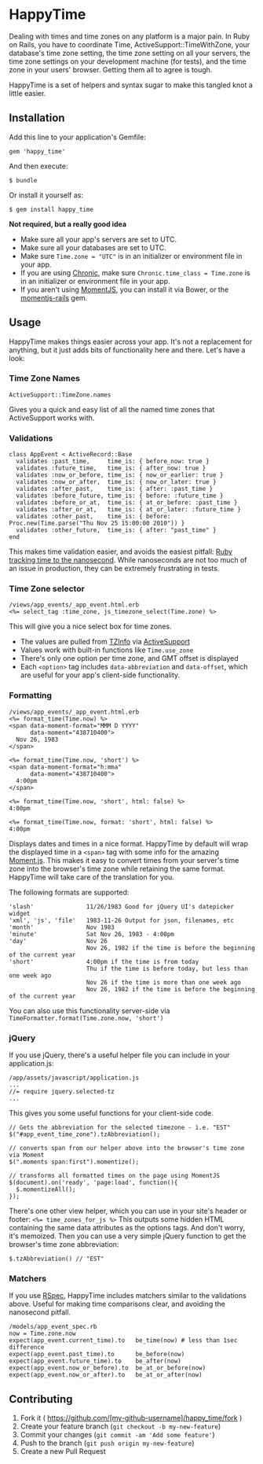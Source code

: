 # HappyTime

Dealing with times and time zones on any platform is a major pain. In Ruby on Rails, you have to coordinate Time, ActiveSupport::TimeWithZone, your database's time zone setting, the time zone setting on all your servers, the time zone settings on your development machine (for tests), and the time zone in your users' browser. Getting them all to agree is tough.

HappyTime is a set of helpers and syntax sugar to make this tangled knot a little easier.

## Installation

Add this line to your application's Gemfile:

    gem 'happy_time'

And then execute:

    $ bundle

Or install it yourself as:

    $ gem install happy_time

**Not required, but a really good idea**

* Make sure all your app's servers are set to UTC.
* Make sure all your databases are set to UTC.
* Make sure `Time.zone = "UTC"` is in an initializer or environment file in your app.
* If you are using [Chronic](https://github.com/mojombo/chronic), make sure `Chronic.time_class = Time.zone` is in an initializer or environment file in your app.
* If you aren't using [MomentJS](momentjs.com), you can install it via Bower, or the [momentjs-rails](https://github.com/derekprior/momentjs-rails) gem.

## Usage

HappyTime makes things easier across your app. It's not a replacement for anything, but it just adds bits of functionality here and there. Let's have a look:

### Time Zone Names

    ActiveSupport::TimeZone.names

Gives you a quick and easy list of all the named time zones that ActiveSupport works with.

### Validations

    class AppEvent < ActiveRecord::Base
      validates :past_time,     time_is: { before_now: true }
      validates :future_time,   time_is: { after_now: true }
      validates :now_or_before, time_is: { now_or_earlier: true }
      validates :now_or_after,  time_is: { now_or_later: true }
      validates :after_past,    time_is: { after: :past_time }
      validates :before_future, time_is: { before: :future_time }
      validates :before_or_at,  time_is: { at_or_before: :past_time }
      validates :after_or_at,   time_is: { at_or_later: :future_time }
      validates :other_past,    time_is: { before: Proc.new(Time.parse("Thu Nov 25 15:00:00 2010")) }
      validates :other_future,  time_is: { after: "past_time" }
    end

This makes time validation easier, and avoids the easiest pitfall: [Ruby tracking time to the nanosecond](http://stackoverflow.com/questions/21892953/time-comparison-with-activesupport-failed). While nanoseconds are not too much of an issue in production, they can be extremely frustrating in tests.

### Time Zone selector

    /views/app_events/_app_event.html.erb
    <%= select_tag :time_zone, js_timezone_select(Time.zone) %>

This will give you a nice select box for time zones. 

* The values are pulled from [TZInfo](https://github.com/tzinfo/tzinfo) via [ActiveSupport](https://github.com/rails/rails/tree/master/activesupport)
* Values work with built-in functions like `Time.use_zone`
* There's only one option per time zone, and GMT offset is displayed
* Each `<option>` tag includes `data-abbreviation` and `data-offset`, which are useful for your app's client-side functionality.

### Formatting

    /views/app_events/_app_event.html.erb
    <%= format_time(Time.now) %> 
    <span data-moment-format="MMM D YYYY"
          data-moment="438710400">
      Nov 26, 1983
    </span>

    <%= format_time(Time.now, 'short') %> 
    <span data-moment-format="h:mma"
          data-moment="438710400">
      4:00pm
    </span>

    <%= format_time(Time.now, 'short', html: false) %> 
    4:00pm

    <%= format_time(Time.now, format: 'short', html: false) %> 
    4:00pm

Displays dates and times in a nice format. HappyTime by default will wrap the displayed time in a `<span>` tag with some info for the amazing [Moment.js](http://momentjs.com). This makes it easy to convert times from your server's time zone into the browser's time zone while retaining the same format. HappyTime will take care of the translation for you.

The following formats are supported:

    'slash'               11/26/1983 Good for jQuery UI's datepicker widget
    'xml', 'js', 'file'   1983-11-26 Output for json, filenames, etc
    'month'               Nov 1983
    'minute'              Sat Nov 26, 1983 - 4:00pm
    'day'                 Nov 26
                          Nov 26, 1982 if the time is before the beginning of the current year
    'short'               4:00pm if the time is from today
                          Thu if the time is before today, but less than one week ago
                          Nov 26 if the time is more than one week ago
                          Nov 26, 1982 if the time is before the beginning of the current year

You can also use this functionality server-side via `TimeFormatter.format(Time.zone.now, 'short')`

### jQuery

If you use jQuery, there's a useful helper file you can include in your application.js:

    /app/assets/javascript/application.js
    ...
    //= require jquery.selected-tz
    ...

This gives you some useful functions for your client-side code.

    // Gets the abbreviation for the selected timezone - i.e. "EST"
    $("#app_event_time_zone").tzAbbreviation();

    // converts span from our helper above into the browser's time zone via Moment
    $(".moments span:first").momentize();
    
    // transforms all formatted times on the page using MomentJS
    $(document).on('ready', 'page:load', function(){
      $.momentizeAll();
    });

There's one other view helper, which you can use in your site's header or footer: `<%= time_zones_for_js %>` This outputs some hidden HTML containing the same data attributes as the options tags. And don't worry, it's memoized. Then you can use a very simple jQuery function to get the browser's time zone abbreviation:

    $.tzAbbreviation() // "EST"

### Matchers

If you use [RSpec](https://relishapp.com/rspec), HappyTime includes matchers similar to the validations above. Useful for making time comparisons clear, and avoiding the nanosecond pitfall.

    /models/app_event_spec.rb
    now = Time.zone.now
    expect(app_event.current_time).to   be_time(now) # less than 1sec difference
    expect(app_event.past_time).to      be_before(now)
    expect(app_event.future_time).to    be_after(now)
    expect(app_event.now_or_before).to  be_at_or_before(now)
    expect(app_event.now_or_after).to   be_at_or_after(now)

## Contributing

1. Fork it ( https://github.com/[my-github-username]/happy_time/fork )
2. Create your feature branch (`git checkout -b my-new-feature`)
3. Commit your changes (`git commit -am 'Add some feature'`)
4. Push to the branch (`git push origin my-new-feature`)
5. Create a new Pull Request
